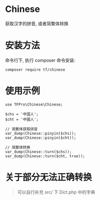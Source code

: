 Chinese
=====

获取汉字的拼音, 或者简繁体转换

# 安装方法
命令行下, 执行 composer 命令安装:
````
composer require tf/chinese
````

# 使用示例
````
use TFPro\Chinese\Chinese;

$chs = '中国人';
$cht = '中國人';

// 简繁体获取拼音
var_dump(Chinese::pinyin($chs));
var_dump(Chinese::pinyin($cht));

// 简繁体转换
var_dump(Chinese::turn($chs));
var_dump(Chinese::turn($cht, true));
````

# 关于部分无法正确转换
> 可以自行补充 src/ 下 Dict.php 中的字典
